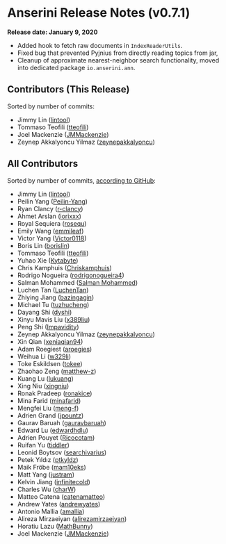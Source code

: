 # Anserini Release Notes (v0.7.1)

**Release date: January 9, 2020**

+ Added hook to fetch raw documents in `IndexReaderUtils`.
+ Fixed bug that prevented Pyjnius from directly reading topics from jar,
+ Cleanup of approximate nearest-neighbor search functionality, moved into dedicated package `io.anserini.ann`.

## Contributors (This Release)

Sorted by number of commits:

+ Jimmy Lin ([lintool](https://github.com/lintool))
+ Tommaso Teofili ([tteofili](https://github.com/tteofili))
+ Joel Mackenzie ([JMMackenzie](https://github.com/JMMackenzie))
+ Zeynep Akkalyoncu Yilmaz ([zeynepakkalyoncu](https://github.com/zeynepakkalyoncu))

## All Contributors

Sorted by number of commits, [according to GitHub](https://github.com/castorini/Anserini/graphs/contributors):

+ Jimmy Lin ([lintool](https://github.com/lintool))
+ Peilin Yang ([Peilin-Yang](https://github.com/Peilin-Yang))
+ Ryan Clancy ([r-clancy](https://github.com/r-clancy))
+ Ahmet Arslan ([iorixxx](https://github.com/iorixxx))
+ Royal Sequiera ([rosequ](https://github.com/rosequ))
+ Emily Wang ([emmileaf](https://github.com/emmileaf))
+ Victor Yang ([Victor0118](https://github.com/Victor0118))
+ Boris Lin ([borislin](https://github.com/borislin))
+ Tommaso Teofili ([tteofili](https://github.com/tteofili))
+ Yuhao Xie ([Kytabyte](https://github.com/Kytabyte))
+ Chris Kamphuis ([Chriskamphuis](https://github.com/Chriskamphuis))
+ Rodrigo Nogueira ([rodrigonogueira4](https://github.com/rodrigonogueira4))
+ Salman Mohammed ([Salman Mohammed](https://github.com/salman1993))
+ Luchen Tan ([LuchenTan](https://github.com/LuchenTan))
+ Zhiying Jiang ([bazingagin](https://github.com/bazingagin))
+ Michael Tu ([tuzhucheng](https://github.com/tuzhucheng))
+ Dayang Shi ([dyshi](https://github.com/dyshi))
+ Xinyu Mavis Liu ([x389liu](https://github.com/x389liu))
+ Peng Shi ([Impavidity](https://github.com/Impavidity))
+ Zeynep Akkalyoncu Yilmaz ([zeynepakkalyoncu](https://github.com/zeynepakkalyoncu))
+ Xin Qian ([xeniaqian94](https://github.com/xeniaqian94))
+ Adam Roegiest ([aroegies](https://github.com/aroegies))
+ Weihua Li ([w329li](https://github.com/w329li))
+ Toke Eskildsen ([tokee](https://github.com/tokee))
+ Zhaohao Zeng ([matthew-z](https://github.com/matthew-z))
+ Kuang Lu ([lukuang](https://github.com/lukuang))
+ Xing Niu ([xingniu](https://github.com/xingniu))
+ Ronak Pradeep ([ronakice](https://github.com/ronakice))
+ Mina Farid ([minafarid](https://github.com/minafarid))
+ Mengfei Liu ([meng-f](https://github.com/meng-f))
+ Adrien Grand ([jpountz](https://github.com/jpountz))
+ Gaurav Baruah ([gauravbaruah](https://github.com/gauravbaruah))
+ Edward Lu ([edwardhdlu](https://github.com/edwardhdlu))
+ Adrien Pouyet ([Ricocotam](https://github.com/Ricocotam))
+ Ruifan Yu ([tiddler](https://github.com/tiddler))
+ Leonid Boytsov ([searchivarius](https://github.com/searchivarius))
+ Petek Yıldız ([ptkyldz](https://github.com/ptkyldz))
+ Maik Fröbe ([mam10eks](https://github.com/mam10eks))
+ Matt Yang ([justram](https://github.com/justram))
+ Kelvin Jiang ([infinitecold](https://github.com/infinitecold))
+ Charles Wu ([charW](https://github.com/charW))
+ Matteo Catena ([catenamatteo](https://github.com/catenamatteo))
+ Andrew Yates ([andrewyates](https://github.com/andrewyates))
+ Antonio Mallia ([amallia](https://github.com/amallia))
+ Alireza Mirzaeiyan ([alirezamirzaeiyan](https://github.com/alirezamirzaeiyan))
+ Horatiu Lazu ([MathBunny](https://github.com/MathBunny))
+ Joel Mackenzie ([JMMackenzie](https://github.com/JMMackenzie))
